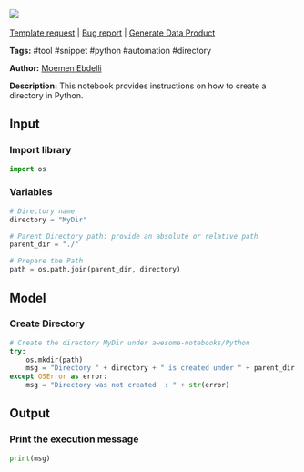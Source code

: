 <a href="https://app.naas.ai/user-redirect/naas/downloader?url=https://raw.githubusercontent.com/jupyter-naas/awesome-notebooks/master/Python/Python_Create_directory.ipynb" target="_parent"><img src="https://naasai-public.s3.eu-west-3.amazonaws.com/open_in_naas.svg"/></a><br><br><a href="https://github.com/jupyter-naas/awesome-notebooks/issues/new?assignees=&labels=&template=template-request.md&title=Tool+-+Action+of+the+notebook+">Template request</a> | <a href="https://github.com/jupyter-naas/awesome-notebooks/issues/new?assignees=&labels=bug&template=bug_report.md&title=Python+-+Create+directory:+Error+short+description">Bug report</a> | <a href="https://app.naas.ai/user-redirect/naas/downloader?url=https://raw.githubusercontent.com/jupyter-naas/awesome-notebooks/master/Naas/Naas_Start_data_product.ipynb" target="_parent">Generate Data Product</a>

**Tags:** #tool #snippet #python #automation #directory

**Author:** [Moemen Ebdelli](https://www.linkedin.com/in/moemen-ebdelli)

**Description:** This notebook provides instructions on how to create a directory in Python.

## Input

### Import library


```python
import os
```

### Variables


```python
# Directory name
directory = "MyDir"

# Parent Directory path: provide an absolute or relative path
parent_dir = "./"

# Prepare the Path
path = os.path.join(parent_dir, directory)
```

## Model

### Create Directory


```python
# Create the directory MyDir under awesome-notebooks/Python
try:
    os.mkdir(path)
    msg = "Directory " + directory + " is created under " + parent_dir
except OSError as error:
    msg = "Directory was not created  : " + str(error)
```

## Output

### Print the execution message


```python
print(msg)
```
